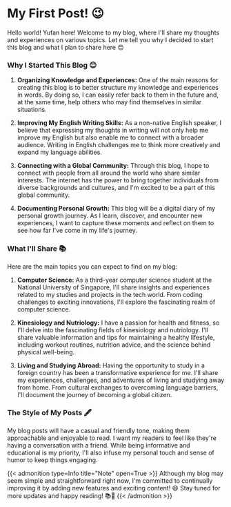 # My First Post! 😉


Hello world! Yufan here! Welcome to my blog, where I'll share my thoughts and experiences on various topics. Let me tell you why I decided to start this blog and what I plan to share here 😊

### Why I Started This Blog 😊

1. **Organizing Knowledge and Experiences:** One of the main reasons for creating this blog is to better structure my knowledge and experiences in words. By doing so, I can easily refer back to them in the future and, at the same time, help others who may find themselves in similar situations.

2. **Improving My English Writing Skills:** As a non-native English speaker, I believe that expressing my thoughts in writing will not only help me improve my English but also enable me to connect with a broader audience. Writing in English challenges me to think more creatively and expand my language abilities.

3. **Connecting with a Global Community:** Through this blog, I hope to connect with people from all around the world who share similar interests. The internet has the power to bring together individuals from diverse backgrounds and cultures, and I'm excited to be a part of this global community.

4. **Documenting Personal Growth:** This blog will be a digital diary of my personal growth journey. As I learn, discover, and encounter new experiences, I want to capture these moments and reflect on them to see how far I've come in my life's journey.

### What I'll Share 📚

Here are the main topics you can expect to find on my blog:

1. **Computer Science:** As a third-year computer science student at the National University of Singapore, I'll share insights and experiences related to my studies and projects in the tech world. From coding challenges to exciting innovations, I'll explore the fascinating realm of computer science.

2. **Kinesiology and Nutriology:** I have a passion for health and fitness, so I'll delve into the fascinating fields of kinesiology and nutriology. I'll share valuable information and tips for maintaining a healthy lifestyle, including workout routines, nutrition advice, and the science behind physical well-being.

3. **Living and Studying Abroad:** Having the opportunity to study in a foreign country has been a transformative experience for me. I'll share my experiences, challenges, and adventures of living and studying away from home. From cultural exchanges to overcoming language barriers, I'll document the journey of becoming a global citizen.

### The Style of My Posts 🖋️

My blog posts will have a casual and friendly tone, making them approachable and enjoyable to read. I want my readers to feel like they're having a conversation with a friend. While being informative and educational is my priority, I'll also infuse my personal touch and sense of humor to keep things engaging.

{{< admonition type=Info title="Note" open=True >}}
Although my blog may seem simple and straightforward right now, I'm committed to continually improving it by adding new features and exciting content! 😄 Stay tuned for more updates and happy reading! 📚🚀
{{< /admonition >}}

